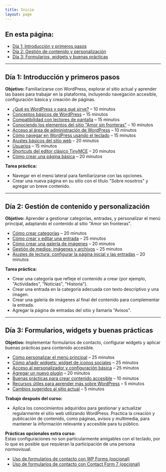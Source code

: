 ```yaml
---
title: Inicio
layout: page
---
```


## En esta página:

- [Día 1: Introducción y primeros pasos](#día-1-introducción-y-primeros-pasos)
- [Día 2: Gestión de contenido y personalización](#día-2-gestión-de-contenido-y-personalización)
- [Día 3: Formularios, widgets y buenas prácticas](#día-3-formularios-widgets-y-buenas-prácticas)

---

## Día 1: Introducción y primeros pasos
**Objetivo:** Familiarizarse con WordPress, explorar el sitio actual y aprender las bases para trabajar en la plataforma, incluyendo navegación accesible, configuración básica y creación de páginas.

- [¿Qué es WordPress y para qué sirve?](./que-es-wordpress) – 10 minutos  
- [Conceptos básicos de WordPress](./conceptos-basicos-de-wordpress) – 15 minutos  
- [Compatibilidad con lectores de pantalla](./compatibilidad-lectores-pantalla) – 15 minutos  
- [Conociendo los elementos del sitio "Amor sin fronteras"](./conociendo-sitio) – 10 minutos  
- [Acceso al área de administración de WordPress](./acceso-administracion) – 10 minutos  
- [Cómo navegar en WordPress usando el teclado](./navegar-wordpress) – 15 minutos  
- [Ajustes básicos del sitio web](./ajustes-basicos) – 20 minutos  
- [Usuarios](./usuarios) – 15 minutos  
- [Shortcuts del editor clásico TinyMCE](./shortcuts-tinymce) – 20 minutos  
- [Cómo crear una página básica](./crear-pagina-basica) – 20 minutos  

**Tarea práctica:**  
- Navegar en el menú lateral para familiarizarse con las opciones.  
- Crear una nueva página en su sitio con el título "Sobre nosotros" y agregar un breve contenido.  

---

## Día 2: Gestión de contenido y personalización
**Objetivo:** Aprender a gestionar categorías, entradas, y personalizar el menú principal, adaptando el contenido al sitio "Amor sin fronteras".

- [Cómo crear categorías](./crear-categorias) – 20 minutos  
- [Cómo crear y editar una entrada](./crear-editar-entrada) – 25 minutos  
- [Cómo crear una galería de imágenes](./crear-galeria) – 20 minutos  
- [Gestión de medios: imágenes y archivos](./gestion-medios) – 25 minutos  
- [Ajustes de lectura: configurar la página inicial y las entradas](./ajustes-lectura) – 20 minutos  

**Tarea práctica:**  
- Crear una categoría que refleje el contenido a crear (por ejemplo, "Actividades", "Noticias", "Historia").  
- Crear una entrada en la categoría adecuada con texto descriptivo y una imagen.  
- Crear una galería de imágenes al final del contenido para complementar la entrada.  
- Agregar la página de entradas del sitio y llamarla "Avisos".  

---

## Día 3: Formularios, widgets y buenas prácticas
**Objetivo:** Implementar formularios de contacto, configurar widgets y aplicar buenas prácticas para contenido accesible.

- [Cómo personalizar el menú principal](./personalizar-menu-principal) – 25 minutos  
- [Cómo añadir widgets: widget de iconos sociales](./widgets-iconos-sociales) – 25 minutos  
- [Acceso al personalizador y configuración básica](./acceso-personalizador) – 25 minutos  
- [Agregar un nuevo plugin](./agregar-plugin) – 20 minutos  
- [Buenas prácticas para crear contenido accesible](./buenas-practicas) – 10 minutos  
- [Recursos útiles para aprender más sobre WordPress](./recursos-utiles) – 5 minutos  
- [Cambios sugeridos al sitio actual](./cambios-sugeridos) – 5 minutos  

**Trabajo después del curso:**  
- Aplica los conocimientos adquiridos para gestionar y actualizar regularmente el sitio web utilizando WordPress. Practica la creación y publicación de contenido, como páginas, avisos y multimedia, para mantener la información relevante y accesible para tu público.

**Prácticas opcionales extra curso:**  
Estas configuraciones no son particularmente amigables con el teclado, por lo que es posible que requieran la participación de una persona normovisual.

- [Uso de formularios de contacto con WP Forms (opcional)](./formularios-wpforms) 
- [Uso de formularios de contacto con Contact Form 7 (opcional)](./formularios-contactform)
